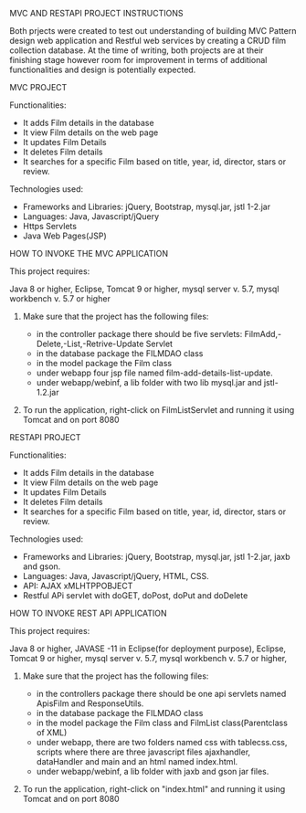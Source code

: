 MVC AND RESTAPI PROJECT INSTRUCTIONS

Both prjects were created to test out understanding of building MVC Pattern design web application and Restful web services by creating a CRUD film collection database.
At the time of writing, both projects are at their finishing stage however room for improvement in terms of additional functionalities and design is potentially expected.

MVC PROJECT

Functionalities:
- It adds Film details in the database
- It view Film details on the web page
- It updates Film Details
- It deletes Film details
- It searches for a specific Film based on title, year, id,  director, stars or review.

Technologies used:

 - Frameworks and Libraries: jQuery, Bootstrap, mysql.jar, jstl 1-2.jar
 - Languages: Java, Javascript/jQuery
 - Https Servlets
 - Java Web Pages(JSP)

HOW TO INVOKE THE MVC APPLICATION

This project requires:

Java 8 or higher,
Eclipse,
Tomcat 9 or higher,
mysql server v. 5.7,
mysql workbench v. 5.7 or higher

1. Make sure that the project has the following files: 
   - in the controller package there should be five servlets: FilmAdd,-Delete,-List,-Retrive-Update Servlet
   - in the database package the FILMDAO class
   - in the model package the Film class
   - under webapp four jsp file named film-add-details-list-update.
   - under webapp/webinf, a lib folder with two lib mysql.jar and jstl-1.2.jar 
   
2. To run the application, right-click on FilmListServlet and running it using Tomcat and on port 8080



RESTAPI PROJECT

Functionalities:
- It adds Film details in the database
- It view Film details on the web page
- It updates Film Details
- It deletes Film details
- It searches for a specific Film based on title, year, id,  director, stars or review.

Technologies used:

 - Frameworks and Libraries: jQuery, Bootstrap, mysql.jar, jstl 1-2.jar, jaxb and gson.
 - Languages: Java, Javascript/jQuery, HTML, CSS.
 - API:  AJAX xMLHTPPOBJECT
 - Restful APi servlet with doGET, doPost, doPut and doDelete

HOW TO INVOKE REST API APPLICATION

This project requires:

Java 8 or higher,
JAVASE -11 in Eclipse(for deployment purpose),
Eclipse,
Tomcat 9 or higher,
mysql server v. 5.7,
mysql workbench v. 5.7 or higher,

1. Make sure that the project has the following files: 
   - in the controllers package there should be one api servlets named ApisFilm and ResponseUtils.
   - in the database package the FILMDAO class
   - in the model package the Film class and FilmList class(Parentclass of XML)
   - under webapp, there are two folders named css with tablecss.css, scripts where there are three javascript files ajaxhandler, dataHandler and main and an html named index.html.
   - under webapp/webinf, a lib folder with jaxb and gson jar files.
   
   
2. To run the application, right-click on "index.html" and running it using Tomcat and on port 8080

